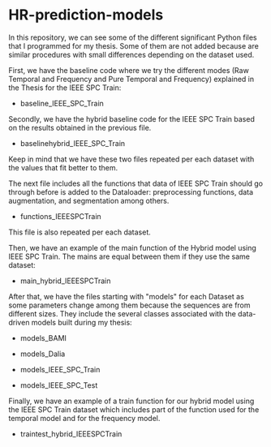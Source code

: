 # HR-prediction-models
In this repository, we can see some of the different significant Python files that I programmed for my thesis. Some of them are not added because are similar procedures with small differences depending on the dataset used. 



First, we have the baseline code where we try the different modes (Raw Temporal and Frequency and Pure Temporal and Frequency) explained in the Thesis for the IEEE SPC Train:

- baseline_IEEE_SPC_Train

  

Secondly, we have the hybrid baseline code for the IEEE SPC Train based on the results obtained in the previous file.

- baselinehybrid_IEEE_SPC_Train



Keep in mind that we have these two files repeated per each dataset with the values that fit better to them.



The next file includes all the functions that data of IEEE SPC Train should go through before is added to the Dataloader: preprocessing functions, data augmentation, and segmentation among others. 

- functions_IEEESPCTrain



This file is also repeated per each dataset.



Then, we have an example of the main function of the Hybrid model using IEEE SPC Train. The mains are equal between them if they use the same dataset:

- main_hybrid_IEEESPCTrain

  

After that, we have the files starting with "models" for each Dataset as some parameters change among them because the sequences are from different sizes. They include the several classes associated with the data-driven models built during my thesis:

- models_BAMI

- models_Dalia

- models_IEEE_SPC_Train

- models_IEEE_SPC_Test

  

Finally, we have an example of a train function for our hybrid model using the IEEE SPC Train dataset which includes part of the function used for the temporal model and for the frequency model.

- traintest_hybrid_IEEESPCTrain



